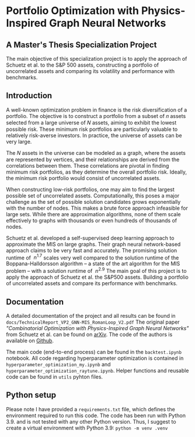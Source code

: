 # Portfolio Optimization with Physics-Inspired Graph Neural Networks
## A Master's Thesis Specialization Project

The main objective of this specialization project is to apply the approach of Schuetz et al. to the S&P 500 assets, constructing a portfolio of uncorrelated assets and comparing its volatility and performance with benchmarks.

## Introduction
A well-known optimization problem in finance is the risk diversification of a portfolio. The objective is to construct a portfolio from a subset of 𝑛 assets selected from a large universe of 𝑁 assets, aiming to exhibit the lowest possible risk. These minimum risk portfolios are particularly valuable to relatively risk-averse investors. In practice, the universe of assets can be very large.

The 𝑁 assets in the universe can be modeled as a graph, where the assets are represented by vertices, and their relationships are derived from the correlations between them. These correlations are pivotal in finding minimum risk portfolios, as they determine the overall portfolio risk. Ideally, the minimum risk portfolio would consist of uncorrelated assets.

When constructing low-risk portfolios, one may aim to find the largest possible set of uncorrelated assets. Computationally, this poses a major challenge as the set of possible solution candidates grows exponentially with the number of nodes. This makes a brute force approach infeasible for large sets. While there are approximation algorithms, none of them scale effectively to graphs with thousands or even hundreds of thousands of nodes.

Schuetz et al. developed a self-supervised deep learning approach to approximate the MIS on large graphs. Their graph neural network-based approach claims to be very fast and accurately. The promising solution runtime of $~n^{1.7}$ scales very well compared to the solution runtime of the Boppana-Halldorsson algorithm – a state of the art algorithm for the MIS problem – with a solution runtime of $~n^{2.9}$
The main goal of this project is to apply the approach of Schuetz et al. the S&P500 assets. Building a portfolio of uncorrelated assets and compare its performance with benchmarks.

## Documentation 
A detailed documentation of the project and all results can be found in `docs/TechnicalReport_VP2_GNN-MIS_RomanLoop_V2.pdf`
The original paper *"Combinatorial Optimization with Physics-Inspired Graph Neural Networks"* from Schuetz et al. can be found on [arXiv](https://arxiv.org/pdf/2107.01188.pdf). 
The code of the authors is available on [Github](https://github.com/amazon-science/co-with-gnns-example).

The main code (end-to-end process) can be found in the `backtest.ipynb` notebook. All code regarding hyperparameter optimization is contained in `hyperparameter_optimization_my.ipynb` and `hyperparameter_optimization_raytune.ipynb`. Helper functions and reusable code can be found in `utils` pyhton files.

## Python setup
Please note I have provided a `requirements.txt` file, which defines the environment required to run this code. The code has been run with Python 3.9. and is not tested with any other Python version. Thus, I suggest to create a virtual environment with Python 3.9:
```python -m venv .venv```
